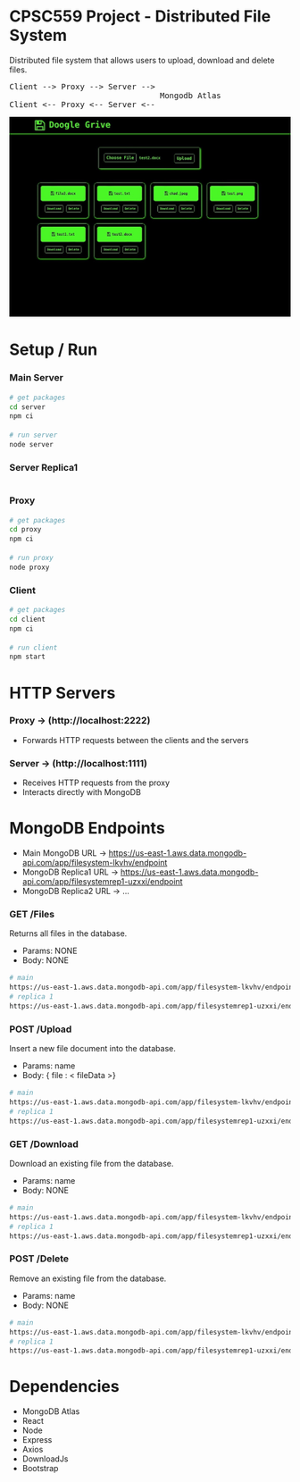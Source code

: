 # CPSC559 Project - Distributed File System
Distributed file system that allows users to upload, download and delete files. 
<pre>
Client --> Proxy --> Server --> 
                                Mongodb Atlas
Client <-- Proxy <-- Server <-- 
</pre> 

![FileSystem](preview.jpg)

# Setup / Run
### Main Server
```bash
# get packages
cd server
npm ci

# run server
node server
```

### Server Replica1
``` bash
```

### Proxy
```bash
# get packages
cd proxy
npm ci

# run proxy
node proxy
```

### Client
```bash
# get packages
cd client
npm ci

# run client
npm start
```

# HTTP Servers
### Proxy -> (http://localhost:2222)
- Forwards HTTP requests between the clients and the servers

### Server -> (http://localhost:1111)
- Receives HTTP requests from the proxy
- Interacts directly with MongoDB

# MongoDB Endpoints
- Main MongoDB URL -> https://us-east-1.aws.data.mongodb-api.com/app/filesystem-lkvhv/endpoint
- MongoDB Replica1 URL -> https://us-east-1.aws.data.mongodb-api.com/app/filesystemrep1-uzxxi/endpoint
- MongoDB Replica2 URL -> ...

### GET /Files
Returns all files in the database.  
- Params: NONE  
- Body: NONE
``` bash
# main
https://us-east-1.aws.data.mongodb-api.com/app/filesystem-lkvhv/endpoint/files
# replica 1
https://us-east-1.aws.data.mongodb-api.com/app/filesystemrep1-uzxxi/endpoint/files
```
### POST /Upload
Insert a new file document into the database.  
- Params: name
- Body: { file : < fileData >}
``` bash
# main
https://us-east-1.aws.data.mongodb-api.com/app/filesystem-lkvhv/endpoint/upload
# replica 1
https://us-east-1.aws.data.mongodb-api.com/app/filesystemrep1-uzxxi/endpoint/upload
```
### GET /Download
Download an existing file from the database.  
- Params: name  
- Body: NONE
``` bash
# main
https://us-east-1.aws.data.mongodb-api.com/app/filesystem-lkvhv/endpoint/download
# replica 1
https://us-east-1.aws.data.mongodb-api.com/app/filesystemrep1-uzxxi/endpoint/download
```
### POST /Delete
Remove an existing file from the database.  
- Params: name  
- Body: NONE
``` bash
# main
https://us-east-1.aws.data.mongodb-api.com/app/filesystem-lkvhv/endpoint/delete
# replica 1
https://us-east-1.aws.data.mongodb-api.com/app/filesystemrep1-uzxxi/endpoint/delete
```

# Dependencies
- MongoDB Atlas
- React
- Node
- Express
- Axios
- DownloadJs
- Bootstrap